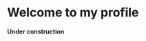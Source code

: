 # Welcome to my profile

<html>
  <head>
    <title>This is the title of the webpage!</title>
  </head>
  <body>
    <p> <strong>Under construction</strong> <strong></strong> </p>
  </body>
</html>


